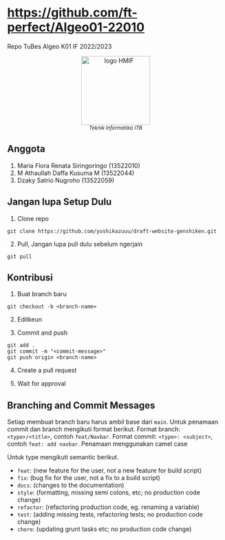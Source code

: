 # https://github.com/ft-perfect/Algeo01-22010
Repo TuBes Algeo K01 IF 2022/2023
<p align="center">
  <img height="160px" src="https://cdn.discordapp.com/attachments/1145036690558288008/1146442603794022511/1693403574672.jpg" alt="logo HMIF"/>
  <br>
  <a><i><sup>Teknik Informatika ITB</sup></i></a>
</p>

## Anggota 
1. Maria Flora Renata Siringoringo (13522010)
2. M Athaullah Daffa Kusuma M (13522044)
3. Dzaky Satrio Nugroho (13522059)

## Jangan lupa Setup Dulu
1. Clone repo

```
git clone https://github.com/yoshikazuuu/draft-website-genshiken.git
```

2. Pull, Jangan lupa pull dulu sebelum ngerjain

```
git pull
```

## Kontribusi
1. Buat branch baru

```
git checkout -b <branch-name>
```

2. Editkeun

3. Commit and push

```
git add .
git commit -m "<commit-message>"
git push origin <branch-name>
```

4. Create a pull request

5. Wait for approval

## Branching and Commit Messages

Setiap membuat branch baru harus ambil base dari `main`. Untuk penamaan commit dan branch mengikuti format berikut.
Format branch: `<type>/<title>`, contoh `feat/Navbar`.
Format commit: `<type>: <subject>`, contoh `feat: add navbar`.
Penamaan menggunakan camel case

Untuk type mengikuti semantic berikut.

- `feat`: (new feature for the user, not a new feature for build script)
- `fix`: (bug fix for the user, not a fix to a build script)
- `docs`: (changes to the documentation)
- `style`: (formatting, missing semi colons, etc; no production code change)
- `refactor`: (refactoring production code, eg. renaming a variable)
- `test`: (adding missing tests, refactoring tests; no production code change)
- `chore`: (updating grunt tasks etc; no production code change)
